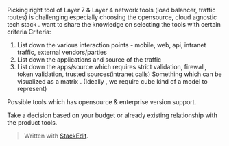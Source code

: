 
Picking right tool of Layer 7 & Layer 4 network tools (load balancer, traffic routes)  is challenging especially choosing the opensource, cloud agnostic tech stack . want to share the knowledge on selecting the tools with certain criteria
Criteria:
1. List down the various interaction points - mobile, web, api, intranet traffic, external vendors/parties
2. List down the applications and source of the traffic
3. List down the apps/source which requires strict validation, firewall, token validation, trusted sources(intranet calls) 
Something which can be visualized as a matrix . (Ideally , we require cube kind of a model to represent)



Possible tools which has opensource & enterprise version support.

Take a decision based on your budget or already existing relationship with the product tools.


> Written with [StackEdit](https://stackedit.io/).
<!--stackedit_data:
eyJoaXN0b3J5IjpbMTM0NzcwMjMzNl19
-->